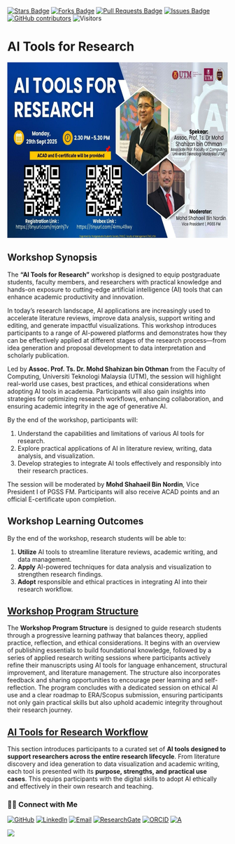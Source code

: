 <a href="https://github.com/drshahizan/short-course/stargazers"><img src="https://img.shields.io/github/stars/drshahizan/short-course" alt="Stars Badge"/></a>
<a href="https://github.com/drshahizan/short-course/network/members"><img src="https://img.shields.io/github/forks/drshahizan/short-course" alt="Forks Badge"/></a>
<a href="https://github.com/drshahizan/short-course/pulls"><img src="https://img.shields.io/github/issues-pr/drshahizan/short-course" alt="Pull Requests Badge"/></a>
<a href="https://github.com/drshahizan/short-course"><img src="https://img.shields.io/github/issues/drshahizan/short-course" alt="Issues Badge"/></a>
<a href="https://github.com/drshahizan/short-course/graphs/contributors"><img alt="GitHub contributors" src="https://img.shields.io/github/contributors/drshahizan/short-course?color=2b9348"></a>
![Visitors](https://api.visitorbadge.io/api/visitors?path=https%3A%2F%2Fgithub.com%2Fdrshahizan%2Fshort-course&labelColor=%23d9e3f0&countColor=%23697689&style=flat)


# AI Tools for Research

 <img src="https://github.com/drshahizan/short-course/blob/main/workshop/25pgss_fm/images/slr_pgss_fm.jpeg" alt="Shahizan SLR"  height="400">

## Workshop Synopsis

The **“AI Tools for Research”** workshop is designed to equip postgraduate students, faculty members, and researchers with practical knowledge and hands-on exposure to cutting-edge artificial intelligence (AI) tools that can enhance academic productivity and innovation.

In today’s research landscape, AI applications are increasingly used to accelerate literature reviews, improve data analysis, support writing and editing, and generate impactful visualizations. This workshop introduces participants to a range of AI-powered platforms and demonstrates how they can be effectively applied at different stages of the research process—from idea generation and proposal development to data interpretation and scholarly publication.

Led by **Assoc. Prof. Ts. Dr. Mohd Shahizan bin Othman** from the Faculty of Computing, Universiti Teknologi Malaysia (UTM), the session will highlight real-world use cases, best practices, and ethical considerations when adopting AI tools in academia. Participants will also gain insights into strategies for optimizing research workflows, enhancing collaboration, and ensuring academic integrity in the age of generative AI.

By the end of the workshop, participants will:

1. Understand the capabilities and limitations of various AI tools for research.
2. Explore practical applications of AI in literature review, writing, data analysis, and visualization.
3. Develop strategies to integrate AI tools effectively and responsibly into their research practices.

The session will be moderated by **Mohd Shahaeil Bin Nordin**, Vice President I of PGSS FM. Participants will also receive ACAD points and an official E-certificate upon completion.

## **Workshop Learning Outcomes**

By the end of the workshop, research students will be able to:
1. **Utilize** AI tools to streamline literature reviews, academic writing, and data management.
2. **Apply** AI-powered techniques for data analysis and visualization to strengthen research findings.
3. **Adopt** responsible and ethical practices in integrating AI into their research workflow.

## [Workshop Program Structure](materials/time.md)

The **Workshop Program Structure** is designed to guide research students through a progressive learning pathway that balances theory, applied practice, reflection, and ethical considerations. It begins with an overview of publishing essentials to build foundational knowledge, followed by a series of applied research writing sessions where participants actively refine their manuscripts using AI tools for language enhancement, structural improvement, and literature management. The structure also incorporates feedback and sharing opportunities to encourage peer learning and self-reflection. The program concludes with a dedicated session on ethical AI use and a clear roadmap to ERA/Scopus submission, ensuring participants not only gain practical skills but also uphold academic integrity throughout their research journey.

## [AI Tools for Research Workflow](materials/ai.md)

This section introduces participants to a curated set of **AI tools designed to support researchers across the entire research lifecycle**. From literature discovery and idea generation to data visualization and academic writing, each tool is presented with its **purpose, strengths, and practical use cases**. This equips participants with the digital skills to adopt AI ethically and effectively in their own research and teaching.

### 🙌🏻 Connect with Me
<p align="left">
    <a href="https://github.com/drshahizan" target="_blank"><img alt="GitHub" src="https://img.shields.io/badge/-@drshahizan-181717?style=flat-square&logo=GitHub&logoColor=white"></a>
    <a href="https://www.linkedin.com/in/drshahizan" target="_blank"><img alt="LinkedIn" src="https://img.shields.io/badge/-drshahizan-blue?style=flat-square&logo=Linkedin&logoColor=white&link=https://www.linkedin.com/in/drshahizan/"></a>
    <a href="mailto:shahizan@utm.my" target="_blank"><img alt="Email" src="https://img.shields.io/badge/-shahizan@utm.my-c14438?style=flat-square&logo=Gmail&logoColor=white&link=mailto:shahizan@utm.my.com"></a>
    <a href="https://www.researchgate.net/profile/Mohd-Othman-28" target="_blank"><img alt="ResearchGate" src="https://img.shields.io/badge/-ResearchGate-00CCBB?style=flat-square&logo=ResearchGate&logoColor=white"></a>
    <a href="https://orcid.org/0000-0003-4261-1873" target="_blank"><img alt="ORCID" src="https://img.shields.io/badge/-ORCID-A6CE39?style=flat-square&logo=ORCID&logoColor=white"></a> 
 <a href="https://visitorbadge.io/status?path=https%3A%2F%2Fgithub.com%2Fdrshahizan" target="_blank"><img alt="A" src="https://api.visitorbadge.io/api/visitors?path=https%3A%2F%2Fgithub.com%2Fdrshahizan&labelColor=%23697689&countColor=%23555555&style=plastic"></a>
 
![](https://hit.yhype.me/github/profile?user_id=81284918)
</p>
